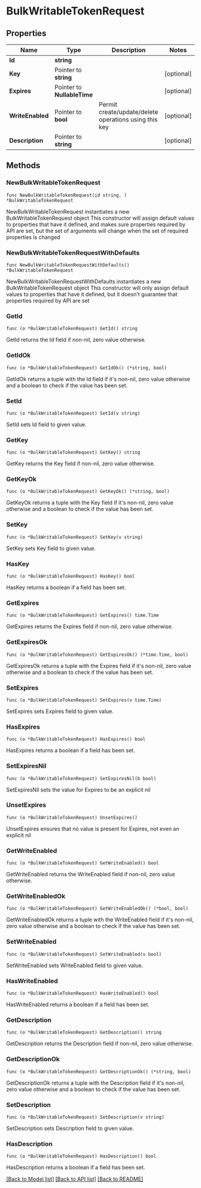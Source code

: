 # BulkWritableTokenRequest

## Properties

Name | Type | Description | Notes
------------ | ------------- | ------------- | -------------
**Id** | **string** |  | 
**Key** | Pointer to **string** |  | [optional] 
**Expires** | Pointer to **NullableTime** |  | [optional] 
**WriteEnabled** | Pointer to **bool** | Permit create/update/delete operations using this key | [optional] 
**Description** | Pointer to **string** |  | [optional] 

## Methods

### NewBulkWritableTokenRequest

`func NewBulkWritableTokenRequest(id string, ) *BulkWritableTokenRequest`

NewBulkWritableTokenRequest instantiates a new BulkWritableTokenRequest object
This constructor will assign default values to properties that have it defined,
and makes sure properties required by API are set, but the set of arguments
will change when the set of required properties is changed

### NewBulkWritableTokenRequestWithDefaults

`func NewBulkWritableTokenRequestWithDefaults() *BulkWritableTokenRequest`

NewBulkWritableTokenRequestWithDefaults instantiates a new BulkWritableTokenRequest object
This constructor will only assign default values to properties that have it defined,
but it doesn't guarantee that properties required by API are set

### GetId

`func (o *BulkWritableTokenRequest) GetId() string`

GetId returns the Id field if non-nil, zero value otherwise.

### GetIdOk

`func (o *BulkWritableTokenRequest) GetIdOk() (*string, bool)`

GetIdOk returns a tuple with the Id field if it's non-nil, zero value otherwise
and a boolean to check if the value has been set.

### SetId

`func (o *BulkWritableTokenRequest) SetId(v string)`

SetId sets Id field to given value.


### GetKey

`func (o *BulkWritableTokenRequest) GetKey() string`

GetKey returns the Key field if non-nil, zero value otherwise.

### GetKeyOk

`func (o *BulkWritableTokenRequest) GetKeyOk() (*string, bool)`

GetKeyOk returns a tuple with the Key field if it's non-nil, zero value otherwise
and a boolean to check if the value has been set.

### SetKey

`func (o *BulkWritableTokenRequest) SetKey(v string)`

SetKey sets Key field to given value.

### HasKey

`func (o *BulkWritableTokenRequest) HasKey() bool`

HasKey returns a boolean if a field has been set.

### GetExpires

`func (o *BulkWritableTokenRequest) GetExpires() time.Time`

GetExpires returns the Expires field if non-nil, zero value otherwise.

### GetExpiresOk

`func (o *BulkWritableTokenRequest) GetExpiresOk() (*time.Time, bool)`

GetExpiresOk returns a tuple with the Expires field if it's non-nil, zero value otherwise
and a boolean to check if the value has been set.

### SetExpires

`func (o *BulkWritableTokenRequest) SetExpires(v time.Time)`

SetExpires sets Expires field to given value.

### HasExpires

`func (o *BulkWritableTokenRequest) HasExpires() bool`

HasExpires returns a boolean if a field has been set.

### SetExpiresNil

`func (o *BulkWritableTokenRequest) SetExpiresNil(b bool)`

 SetExpiresNil sets the value for Expires to be an explicit nil

### UnsetExpires
`func (o *BulkWritableTokenRequest) UnsetExpires()`

UnsetExpires ensures that no value is present for Expires, not even an explicit nil
### GetWriteEnabled

`func (o *BulkWritableTokenRequest) GetWriteEnabled() bool`

GetWriteEnabled returns the WriteEnabled field if non-nil, zero value otherwise.

### GetWriteEnabledOk

`func (o *BulkWritableTokenRequest) GetWriteEnabledOk() (*bool, bool)`

GetWriteEnabledOk returns a tuple with the WriteEnabled field if it's non-nil, zero value otherwise
and a boolean to check if the value has been set.

### SetWriteEnabled

`func (o *BulkWritableTokenRequest) SetWriteEnabled(v bool)`

SetWriteEnabled sets WriteEnabled field to given value.

### HasWriteEnabled

`func (o *BulkWritableTokenRequest) HasWriteEnabled() bool`

HasWriteEnabled returns a boolean if a field has been set.

### GetDescription

`func (o *BulkWritableTokenRequest) GetDescription() string`

GetDescription returns the Description field if non-nil, zero value otherwise.

### GetDescriptionOk

`func (o *BulkWritableTokenRequest) GetDescriptionOk() (*string, bool)`

GetDescriptionOk returns a tuple with the Description field if it's non-nil, zero value otherwise
and a boolean to check if the value has been set.

### SetDescription

`func (o *BulkWritableTokenRequest) SetDescription(v string)`

SetDescription sets Description field to given value.

### HasDescription

`func (o *BulkWritableTokenRequest) HasDescription() bool`

HasDescription returns a boolean if a field has been set.


[[Back to Model list]](../README.md#documentation-for-models) [[Back to API list]](../README.md#documentation-for-api-endpoints) [[Back to README]](../README.md)


